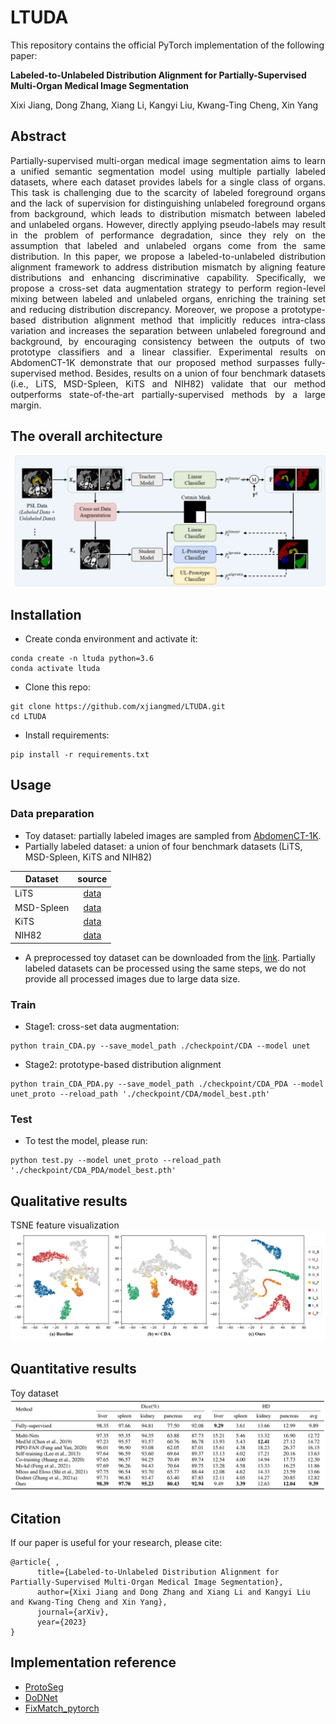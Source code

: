 # LTUDA

This repository contains the official PyTorch implementation of the following paper:

**Labeled-to-Unlabeled Distribution Alignment for Partially-Supervised Multi-Organ Medical Image Segmentation**

Xixi Jiang, Dong Zhang, Xiang Li, Kangyi Liu, Kwang-Ting Cheng, Xin Yang

## Abstract
<p align="justify">
Partially-supervised multi-organ medical image segmentation aims to learn a unified semantic segmentation model using multiple partially labeled datasets, where each dataset provides labels for a single class of organs. This task is challenging due to the scarcity of labeled foreground organs and the lack of supervision for distinguishing unlabeled foreground organs from background, which leads to distribution mismatch between labeled and unlabeled organs. However, directly applying pseudo-labels may result in the problem of performance degradation, since they rely on the assumption that labeled and unlabeled organs come from the same distribution. In this paper, we propose a labeled-to-unlabeled distribution alignment framework to address distribution mismatch by aligning feature distributions and enhancing discriminative capability. Specifically, we propose a cross-set data augmentation strategy to perform region-level mixing between labeled and unlabeled organs, enriching the training set and reducing distribution discrepancy. Moreover, we propose a prototype-based distribution alignment method that implicitly reduces intra-class variation and increases the separation between unlabeled foreground and background, by encouraging consistency between the outputs of two prototype classifiers and a linear classifier. Experimental results on AbdomenCT-1K demonstrate that our proposed method surpasses fully-supervised method. Besides, results on a union of four benchmark datasets (i.e., LiTS, MSD-Spleen, KiTS and NIH82) validate that our method outperforms state-of-the-art partially-supervised methods by a large margin.

## The overall architecture
![image](https://github.com/xjiangmed/LTUDA/blob/main/imgs/framework.png)

## Installation

- Create conda environment and activate it:
```
conda create -n ltuda python=3.6
conda activate ltuda
```
- Clone this repo:
```
git clone https://github.com/xjiangmed/LTUDA.git
cd LTUDA
```
- Install requirements:
```
pip install -r requirements.txt
```

## Usage
### Data preparation
- Toy dataset: partially labeled images are sampled from [AbdomenCT-1K](https://zenodo.org/record/7860267#.ZFEMBnZBy3A).
- Partially labeled dataset: a union of four benchmark datasets (LiTS, MSD-Spleen, KiTS and NIH82)

Dataset | source
--- | :---:
LiTS | [data](https://competitions.codalab.org/competitions/17094)
MSD-Spleen | [data](http://medicaldecathlon.com/)
KiTS | [data](https://kits19.grand-challenge.org/data/)
NIH82 | [data](https://wiki.cancerimagingarchive.net/display/Public/Pancreas-CT)

- A preprocessed toy dataset can be downloaded from the [link](https://drive.google.com/file/d/1d9Y6zJoYXG8Anzug3oeERYLK-4mu69XN/view?usp=sharing). Partially labeled datasets can be processed using the same steps, we do not provide all processed images due to large data size.

### Train 
- Stage1: cross-set data augmentation:
```
python train_CDA.py --save_model_path ./checkpoint/CDA --model unet 
```
- Stage2: prototype-based distribution alignment
```
python train_CDA_PDA.py --save_model_path ./checkpoint/CDA_PDA --model unet_proto --reload_path './checkpoint/CDA/model_best.pth' 
```
### Test
- To test the model, please run:
```
python test.py --model unet_proto --reload_path './checkpoint/CDA_PDA/model_best.pth'
```

## Qualitative results
TSNE feature visualization
![image](https://github.com/xjiangmed/LTUDA/blob/main/imgs/tsne.png)
## Quantitative results
Toy dataset
![image](https://github.com/xjiangmed/LTUDA/blob/main/imgs/toy_results.jpg)

## Citation
If our paper is useful for your research, please cite:
```
@article{ ,
      title={Labeled-to-Unlabeled Distribution Alignment for Partially-Supervised Multi-Organ Medical Image Segmentation}, 
      author={Xixi Jiang and Dong Zhang and Xiang Li and Kangyi Liu and Kwang-Ting Cheng and Xin Yang},
      journal={arXiv},
      year={2023}
}
```

## Implementation reference
- [ProtoSeg](https://github.com/tfzhou/ProtoSeg)
- [DoDNet](https://github.com/jianpengz/DoDNet)
- [FixMatch_pytorch](https://github.com/valencebond/FixMatch_pytorch)
